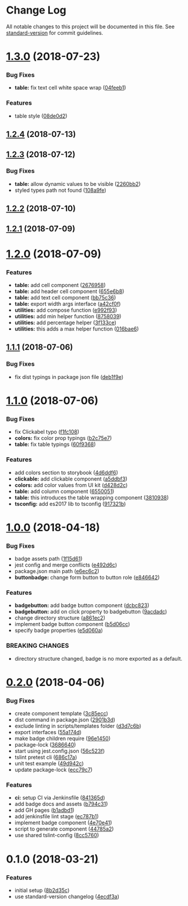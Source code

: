 # Change Log

All notable changes to this project will be documented in this file. See [standard-version](https://github.com/conventional-changelog/standard-version) for commit guidelines.

<a name="1.3.0"></a>

# [1.3.0](https://github.com/dcos-labs/ui-kit/compare/v1.2.4...v1.3.0) (2018-07-23)

### Bug Fixes

- **table:** fix text cell white space wrap ([04feeb1](https://github.com/dcos-labs/ui-kit/commit/04feeb1))

### Features

- table style ([08de0d2](https://github.com/dcos-labs/ui-kit/commit/08de0d2))

<a name="1.2.4"></a>

## [1.2.4](https://github.com/dcos-labs/ui-kit/compare/v1.2.3...v1.2.4) (2018-07-13)

<a name="1.2.3"></a>

## [1.2.3](https://github.com/dcos-labs/ui-kit/compare/v1.2.2...v1.2.3) (2018-07-12)

### Bug Fixes

- **table:** allow dynamic values to be visible ([2260bb2](https://github.com/dcos-labs/ui-kit/commit/2260bb2))
- styled types path not found ([108a9fe](https://github.com/dcos-labs/ui-kit/commit/108a9fe))

<a name="1.2.2"></a>

## [1.2.2](https://github.com/dcos-labs/ui-kit/compare/v1.2.1...v1.2.2) (2018-07-10)

<a name="1.2.1"></a>

## [1.2.1](https://github.com/dcos-labs/ui-kit/compare/v1.2.0...v1.2.1) (2018-07-09)

<a name="1.2.0"></a>

# [1.2.0](https://github.com/dcos-labs/ui-kit/compare/v1.1.1...v1.2.0) (2018-07-09)

### Features

- **table:** add cell component ([2676958](https://github.com/dcos-labs/ui-kit/commit/2676958))
- **table:** add header cell component ([655e6b8](https://github.com/dcos-labs/ui-kit/commit/655e6b8))
- **table:** add text cell component ([bb75c36](https://github.com/dcos-labs/ui-kit/commit/bb75c36))
- **table:** export width args interface ([a42cf0f](https://github.com/dcos-labs/ui-kit/commit/a42cf0f))
- **utilities:** add compose function ([e992f93](https://github.com/dcos-labs/ui-kit/commit/e992f93))
- **utilities:** add min helper function ([8758039](https://github.com/dcos-labs/ui-kit/commit/8758039))
- **utilities:** add percentage helper ([3f133ce](https://github.com/dcos-labs/ui-kit/commit/3f133ce))
- **utilities:** this adds a max helper function ([016bae6](https://github.com/dcos-labs/ui-kit/commit/016bae6))

<a name="1.1.1"></a>

## [1.1.1](https://github.com/dcos-labs/ui-kit/compare/v1.1.0...v1.1.1) (2018-07-06)

### Bug Fixes

- fix dist typings in package json file ([deb1f9e](https://github.com/dcos-labs/ui-kit/commit/deb1f9e))

<a name="1.1.0"></a>

# [1.1.0](https://github.com/dcos-labs/ui-kit/compare/v1.0.0...v1.1.0) (2018-07-06)

### Bug Fixes

- fix Clickabel typo ([f1fc108](https://github.com/dcos-labs/ui-kit/commit/f1fc108))
- **colors:** fix color prop typings ([b2c75e7](https://github.com/dcos-labs/ui-kit/commit/b2c75e7))
- **table:** fix table typings ([60f9368](https://github.com/dcos-labs/ui-kit/commit/60f9368))

### Features

- add colors section to storybook ([4d6ddf6](https://github.com/dcos-labs/ui-kit/commit/4d6ddf6))
- **clickable:** add clickable component ([a5ddbf3](https://github.com/dcos-labs/ui-kit/commit/a5ddbf3))
- **colors:** add color values from UI kit ([d428d2c](https://github.com/dcos-labs/ui-kit/commit/d428d2c))
- **table:** add column component ([6550051](https://github.com/dcos-labs/ui-kit/commit/6550051))
- **table:** this introduces the table wrapping component ([3810938](https://github.com/dcos-labs/ui-kit/commit/3810938))
- **tsconfig:** add es2017 lib to tsconfig ([917321b](https://github.com/dcos-labs/ui-kit/commit/917321b))

<a name="1.0.0"></a>

# [1.0.0](https://github.com/dcos-labs/ui-kit/compare/v0.2.0...v1.0.0) (2018-04-18)

### Bug Fixes

- badge assets path ([1f15d61](https://github.com/dcos-labs/ui-kit/commit/1f15d61))
- jest config and merge conflicts ([e492d6c](https://github.com/dcos-labs/ui-kit/commit/e492d6c))
- package.json main path ([e6ec6c2](https://github.com/dcos-labs/ui-kit/commit/e6ec6c2))
- **buttonbadge:** change form button to button role ([e846642](https://github.com/dcos-labs/ui-kit/commit/e846642))

### Features

- **badgebutton:** add badge button component ([dcbc823](https://github.com/dcos-labs/ui-kit/commit/dcbc823))
- **badgebutton:** add on click property to badgebutton ([9acdadc](https://github.com/dcos-labs/ui-kit/commit/9acdadc))
- change directory structure ([a861ec2](https://github.com/dcos-labs/ui-kit/commit/a861ec2))
- implement badge button component ([b5d06cc](https://github.com/dcos-labs/ui-kit/commit/b5d06cc))
- specify badge properties ([e5d060a](https://github.com/dcos-labs/ui-kit/commit/e5d060a))

### BREAKING CHANGES

- directory structure changed, badge is no more exported as a default.

<a name="0.2.0"></a>

# [0.2.0](https://github.com/dcos-labs/ui-kit/compare/v0.1.0...v0.2.0) (2018-04-06)

### Bug Fixes

- create component template ([3c85ecc](https://github.com/dcos-labs/ui-kit/commit/3c85ecc))
- dist command in package.json ([2901b3d](https://github.com/dcos-labs/ui-kit/commit/2901b3d))
- exclude linting in scripts/templates folder ([d3d7c6b](https://github.com/dcos-labs/ui-kit/commit/d3d7c6b))
- export interfaces ([55a174d](https://github.com/dcos-labs/ui-kit/commit/55a174d))
- make badge children require ([96e1450](https://github.com/dcos-labs/ui-kit/commit/96e1450))
- package-lock ([3686640](https://github.com/dcos-labs/ui-kit/commit/3686640))
- start using jest.config.json ([56c523f](https://github.com/dcos-labs/ui-kit/commit/56c523f))
- tslint pretest cli ([686c17a](https://github.com/dcos-labs/ui-kit/commit/686c17a))
- unit test example ([49d942c](https://github.com/dcos-labs/ui-kit/commit/49d942c))
- update package-lock ([ecc79c7](https://github.com/dcos-labs/ui-kit/commit/ecc79c7))

### Features

- **ci:** setup CI via Jenkinsfile ([841365d](https://github.com/dcos-labs/ui-kit/commit/841365d))
- add badge docs and assets ([b794c31](https://github.com/dcos-labs/ui-kit/commit/b794c31))
- add GH pages ([b1adbd1](https://github.com/dcos-labs/ui-kit/commit/b1adbd1))
- add jenkinsfile lint stage ([ec787b1](https://github.com/dcos-labs/ui-kit/commit/ec787b1))
- implement badge component ([4e70e41](https://github.com/dcos-labs/ui-kit/commit/4e70e41))
- script to generate component ([44785a2](https://github.com/dcos-labs/ui-kit/commit/44785a2))
- use shared tslint-config ([8cc5760](https://github.com/dcos-labs/ui-kit/commit/8cc5760))

<a name="0.1.0"></a>

# 0.1.0 (2018-03-21)

### Features

- initial setup ([8b2d35c](https://github.com/dcos-labs/ui-kit/commit/8b2d35c))
- use standard-version changelog ([4ecdf3a](https://github.com/dcos-labs/ui-kit/commit/4ecdf3a))
